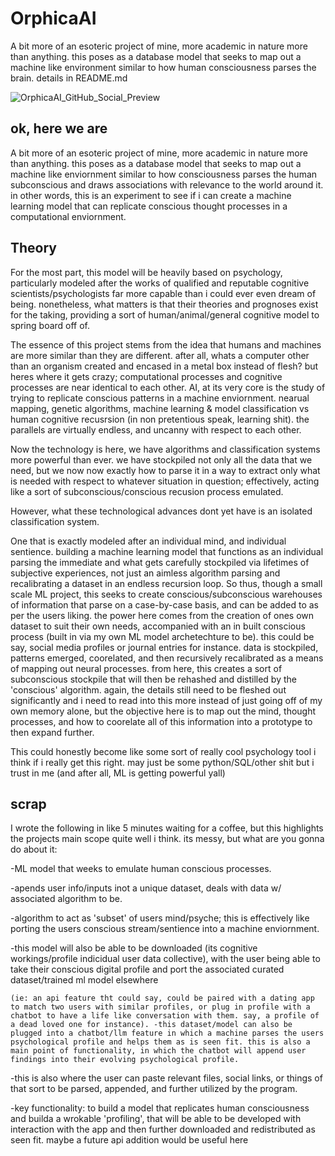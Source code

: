 # OrphicaAI
A bit more of an esoteric project of mine, more academic in nature more than anything. this poses as a database model that seeks to map out a machine like environment similar to how human consciousness parses the brain. details in README.md

![OrphicaAI_GitHub_Social_Preview](https://github.com/user-attachments/assets/17f5bc23-d591-48a3-8eb5-f3bef98a6ca9)

## ok, here we are
A bit more of an esoteric project of mine, more academic in nature more than anything. this poses as a database model that seeks to map out a machine like enviornment similar to how consciousness parses the human subconscious and draws associations with relevance to the world around it. in other words, this is an experiment to see if i can create a machine learning model that can replicate conscious thought processes in a computational enviornment.

## Theory
For the most part, this model will be heavily based on psychology, particularly modeled after the works of qualified and reputable cognitive scientists/psychologists far more capable than i could ever even dream of being. nonetheless, what matters is that their theories and prognoses exist for the taking, providing a sort of human/animal/general cognitive model to spring board off of. 

The essence of this project stems from the idea that humans and machines are more similar than they are different. after all, whats a computer other than an organism created and encased in a metal box instead of flesh? but heres where it gets crazy; computational processes and cognitive processes are near identical to each other. AI, at its very core is the study of trying to replicate conscious patterns in a machine enviornment. nearual mapping, genetic algorithms, machine learning & model classification vs human cognitive recusrsion (in non pretentious speak, learning shit). the parallels are virtually endless, and uncanny with respect to each other. 

Now the technology is here, we have algorithms and classification systems more powerful than ever. we have stockpiled not only all the data that we need, but we now now exactly how to parse it in a way to extract only what is needed with respect to whatever situation in question; effectively, acting like a sort of subconscious/conscious recusion process emulated. 

However, what these technological advances dont yet have is an isolated classification system.

One that is exactly modeled after an individual mind, and individual sentience. building a machine learning model that functions as an individual parsing the immediate and what gets carefully stockpiled via lifetimes of subjective experiences, not just an aimless algorithm parsing and recalibrating a dataset in an endless recursion loop. So thus, though a small scale ML project, this seeks to create conscious/subconscious warehouses of information that parse on a case-by-case basis, and can be added to as per the users liking. the power here comes from the creation of ones own dataset to suit their own needs, accompanied with an in built conscious process (built in via my own ML model archetechture to be). this could be say, social media profiles or journal entries for instance. data is stockpiled, patterns emerged, coorelated, and then recursively recalibrated as a means of mapping out neural processes. from here, this creates a sort of subconscious stockpile that will then be rehashed and distilled by the 'conscious' algorithm. again, the details still need to be fleshed out significantly and i need to read into this more instead of just going off of my own memory alone, but the objective here is to map out the mind, thought processes, and how to coorelate all of this information into a prototype to then expand further.

This could honestly become like some sort of really cool psychology tool i think if i really get this right. may just be some python/SQL/other shit but i trust in me (and after all, ML is getting powerful yall)

## scrap
I wrote the following in like 5 minutes waiting for a coffee, but this highlights the projects main scope quite well i think. its messy, but what are you gonna do about it:

-ML model that weeks to emulate human conscious processes. 

-apends user info/inputs inot a unique dataset, deals with data w/ associated algorithm to be. 

-algorithm to act as 'subset' of users mind/psyche; this is effectively like porting the users conscious stream/sentience into a machine enviornment. 

-this model will also be able to be downloaded (its cognitive workings/profile indicidual user data collective), with the user being able to take their conscious digital profile and port the associated curated dataset/trained ml model elsewhere 

    (ie: an api feature tht could say, could be paired with a dating app to match two users with similar profiles, or plug in profile with a chatbot to have a life like conversation with them. say, a profile of a dead loved one for instance). -this dataset/model can also be plugged into a chatbot/llm feature in which a machine parses the users psychological profile and helps them as is seen fit. this is also a main point of functionality, in which the chatbot will append user findings into their evolving psychological profile. 

-this is also where the user can paste relevant files, social links, or things of that sort to be parsed, appended, and further utilized by the program. 

-key functionality: to build a model that replicates human consciousness and builda a wrokable 'profiling', that will be able to be developed with interaction with the app and then further downloaded and redistributed as seen fit. maybe a future api addition would be useful here

